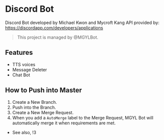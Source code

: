 # Discord Bot
Discord Bot developed by Michael Kwon and Mycroft Kang
API provided by: https://discordapp.com/developers/applications

>  This project is managed by @MGYLBot.

## Features
* TTS voices
* Message Deleter
* Chat Bot

## How to Push into Master

1.  Create a New Branch.
2.  Push into the Branch.
3.  Create a New Merge Request.
4.  When you add a `AutoMerge` label to the Merge Request, MGYL Bot will automatically merge it when requirements are met.


* See also, !3  
